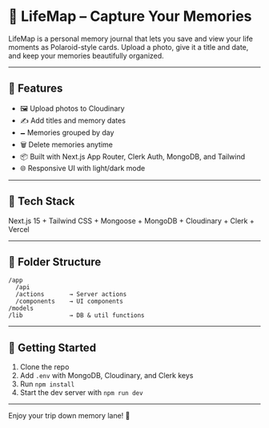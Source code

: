 # 📸 LifeMap – Capture Your Memories

LifeMap is a personal memory journal that lets you save and view your life moments as Polaroid-style cards. Upload a photo, give it a title and date, and keep your memories beautifully organized.

---

## 🚀 Features

* 🖼️ Upload photos to Cloudinary
* ✍ Add titles and memory dates
* 🗕 Memories grouped by day
* 🗑 Delete memories anytime
* 📦 Built with Next.js App Router, Clerk Auth, MongoDB, and Tailwind
* 🌐 Responsive UI with light/dark mode
---

## 🧪 Tech Stack

Next.js 15 + Tailwind CSS + Mongoose + MongoDB + Cloudinary + Clerk + Vercel

---

## 📂 Folder Structure

```
/app
  /api
  /actions       → Server actions
  /components    → UI components
/models
/lib             → DB & util functions
```

---

## 📃 Getting Started

1. Clone the repo
2. Add `.env` with MongoDB, Cloudinary, and Clerk keys
3. Run `npm install`
4. Start the dev server with `npm run dev`

---

Enjoy your trip down memory lane! 🌿

